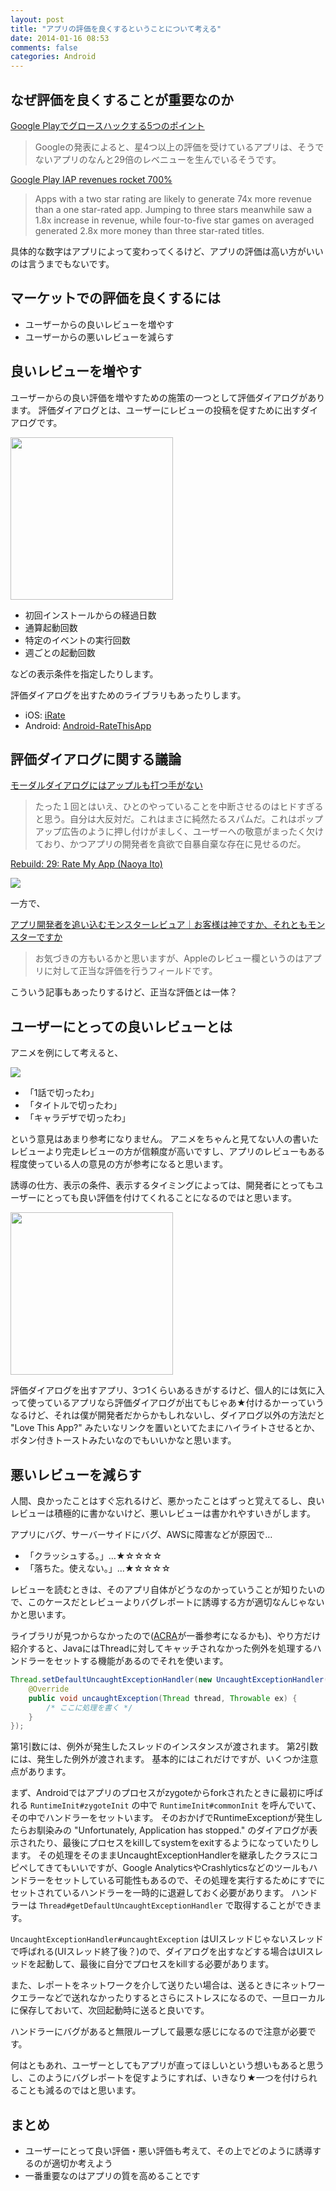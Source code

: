```yaml
---
layout: post
title: "アプリの評価を良くするということについて考える"
date: 2014-01-16 08:53
comments: false
categories: Android
---
```


## なぜ評価を良くすることが重要なのか

[Google Playでグロースハックする5つのポイント](http://growthhackjapan.com/2013-10-18-5-things-you-need-to-know-to-growth-hack-on-googleplay/)

> Googleの発表によると、星4つ以上の評価を受けているアプリは、そうでないアプリのなんと29倍のレベニューを生んでいるそうです。

[Google Play IAP revenues rocket 700%](http://www.develop-online.net/news/google-play-iap-revenues-rocket-700/0114876)

> Apps with a two star rating are likely to generate 74x more revenue than a one star-rated app. Jumping to three stars meanwhile saw a 1.8x increase in revenue, while four-to-five star games on averaged generated 2.8x more money than three star-rated titles.

具体的な数字はアプリによって変わってくるけど、アプリの評価は高い方がいいのは言うまでもないです。

## マーケットでの評価を良くするには

- ユーザーからの良いレビューを増やす
- ユーザーからの悪いレビューを減らす

## 良いレビューを増やす

ユーザーからの良い評価を増やすための施策の一つとして評価ダイアログがあります。
評価ダイアログとは、ユーザーにレビューの投稿を促すために出すダイアログです。

<img src="http://cdn-ak.f.st-hatena.com/images/fotolife/n/ninjinkun/20121130/20121130214852.png" width="260px">


- 初回インストールからの経過日数
- 通算起動回数
- 特定のイベントの実行回数
- 週ごとの起動回数

などの表示条件を指定したりします。

評価ダイアログを出すためのライブラリもあったりします。

- iOS: [iRate](https://github.com/nicklockwood/iRate)
- Android: [Android-RateThisApp](https://github.com/kskkbys/Android-RateThisApp)

## 評価ダイアログに関する議論

[モーダルダイアログにはアップルも打つ手がない](http://maclalala2.wordpress.com/2013/12/16/%E3%83%A2%E3%83%BC%E3%83%80%E3%83%AB%E3%83%80%E3%82%A4%E3%82%A2%E3%83%AD%E3%82%B0%E3%81%AB%E3%81%AF%E3%82%A2%E3%83%83%E3%83%97%E3%83%AB%E3%82%82%E6%89%93%E3%81%A4%E6%89%8B%E3%81%8C%E3%81%AA%E3%81%84/)

> たった１回とはいえ、ひとのやっていることを中断させるのはヒドすぎると思う。自分は大反対だ。これはまさに純然たるスパムだ。これはポップアップ広告のように押し付けがましく、ユーザーへの敬意がまったく欠けており、かつアプリの開発者を貪欲で自暴自棄な存在に見せるのだ。

[Rebuild: 29: Rate My App (Naoya Ito)](http://rebuild.fm/29/)

![](https://dl.dropboxusercontent.com/u/54255753/blog/201401/rate_my_app.png)

一方で、

[アプリ開発者を追い込むモンスターレビュア｜お客様は神ですか、それともモンスターですか](http://getnews.jp/archives/362088)

> お気づきの方もいるかと思いますが、Appleのレビュー欄というのはアプリに対して正当な評価を行うフィールドです。

こういう記事もあったりするけど、正当な評価とは一体？

## ユーザーにとっての良いレビューとは

アニメを例にして考えると、

![](http://livedoor.blogimg.jp/buhihisokuhou/imgs/0/c/0c77cb80.jpg)

- 「1話で切ったわ」
- 「タイトルで切ったわ」
- 「キャラデザで切ったわ」

という意見はあまり参考になりません。
アニメをちゃんと見てない人の書いたレビューより完走レビューの方が信頼度が高いですし、アプリのレビューもある程度使っている人の意見の方が参考になると思います。

誘導の仕方、表示の条件、表示するタイミングによっては、開発者にとってもユーザーにとっても良い評価を付けてくれることになるのではと思います。

<img src="https://dl.dropboxusercontent.com/u/54255753/blog/201401/love_this_app.png" width="260px">

評価ダイアログを出すアプリ、3つ1くらいあるきがするけど、個人的には気に入って使っているアプリなら評価ダイアログが出てもじゃあ★付けるかーっていうなるけど、それは僕が開発者だからかもしれないし、ダイアログ以外の方法だと "Love This App?" みたいなリンクを置いといてたまにハイライトさせるとか、ボタン付きトーストみたいなのでもいいかなと思います。

## 悪いレビューを減らす

人間、良かったことはすぐ忘れるけど、悪かったことはずっと覚えてるし、良いレビューは積極的に書かないけど、悪いレビューは書かれやすいきがします。

アプリにバグ、サーバーサイドにバグ、AWSに障害などが原因で…

- 「クラッシュする。」…★☆☆☆☆
- 「落ちた。使えない。」…★☆☆☆☆

レビューを読むときは、そのアプリ自体がどうなのかっていうことが知りたいので、このケースだとレビューよりバグレポートに誘導する方が適切なんじゃないかと思います。

ライブラリが見つからなかったので([ACRA](https://github.com/ACRA/acra)が一番参考になるかも)、やり方だけ紹介すると、JavaにはThreadに対してキャッチされなかった例外を処理するハンドラーをセットする機能があるのでそれを使います。

```java
Thread.setDefaultUncaughtExceptionHandler(new UncaughtExceptionHandler() {
    @Override
    public void uncaughtException(Thread thread, Throwable ex) {
        /* ここに処理を書く */
    }
});
```

第1引数には、例外が発生したスレッドのインスタンスが渡されます。
第2引数には、発生した例外が渡されます。
基本的にはこれだけですが、いくつか注意点があります。

まず、Androidではアプリのプロセスがzygoteからforkされたときに最初に呼ばれる `RuntimeInit#zygoteInit` の中で `RuntimeInit#commonInit` を呼んでいて、その中でハンドラーをセットいます。
そのおかげでRuntimeExceptionが発生したらお馴染みの "Unfortunately, Application has stopped." のダイアログが表示されたり、最後にプロセスをkillしてsystemをexitするようになっていたりします。
その処理をそのままUncaughtExceptionHandlerを継承したクラスにコピペしてきてもいいですが、Google AnalyticsやCrashlyticsなどのツールもハンドラーをセットしている可能性もあるので、その処理を実行するためにすでにセットされているハンドラーを一時的に退避しておく必要があります。
ハンドラーは `Thread#getDefaultUncaughtExceptionHandler` で取得することができます。

`UncaughtExceptionHandler#uncaughtException` はUIスレッドじゃないスレッドで呼ばれる(UIスレッド終了後？)ので、ダイアログを出すなどする場合はUIスレッドを起動して、最後に自分でプロセスをkillする必要があります。

また、レポートをネットワークを介して送りたい場合は、送るときにネットワークエラーなどで送れなかったりするとさらにストレスになるので、一旦ローカルに保存しておいて、次回起動時に送ると良いです。

ハンドラーにバグがあると無限ループして最悪な感じになるので注意が必要です。

何はともあれ、ユーザーとしてもアプリが直ってほしいという想いもあると思うし、このようにバグレポートを促すようにすれば、いきなり★一つを付けられることも減るのではと思います。

## まとめ

- ユーザーにとって良い評価・悪い評価も考えて、その上でどのように誘導するのが適切か考えよう
- 一番重要なのはアプリの質を高めることです
